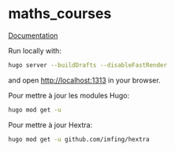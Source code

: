 # maths_courses

[Documentation](https://imfing.github.io/hextra/docs/guide/organize-files/)

Run locally with:

```bash
hugo server --buildDrafts --disableFastRender
```

and open [http://localhost:1313](http://localhost:1313) in your browser.

Pour mettre à jour les modules Hugo:

```bash
hugo mod get -u
```

Pour mettre à jour Hextra:

```bash
hugo mod get -u github.com/imfing/hextra
```

